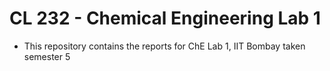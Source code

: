 # CL 232 - Chemical Engineering Lab 1

* This repository contains the reports for ChE Lab 1, IIT Bombay taken semester 5
